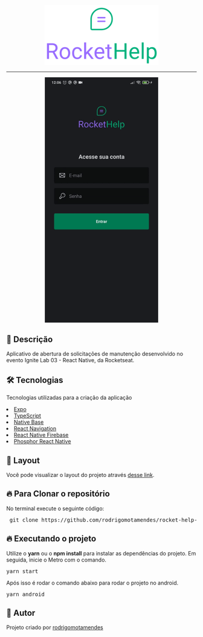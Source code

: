 <p align="center">
  <img src="https://raw.githubusercontent.com/rodrigomotamendes/rocket-help-ignite-lab-rn/2562ab4c4daafb9d3a0a68513c1488ebfa012507/src/assets/logo_primary.svg" width="300">
</p>

<hr size="2" width="100%" align="center" noshade>

  <p align="center">
   <img src="src/assets/rocket_help_ignite_lab_rn.gif" width="300">
  </p>

<h2>🚀 Descrição</h2>

  <p>Aplicativo de abertura de solicitações de manutenção desenvolvido no evento Ignite Lab 03 - React Native, da Rocketseat.</p>

<h2>🛠 Tecnologias</h2>

<p> Tecnologias utilizadas para a criação da aplicação</p>

<u>
 <li>
  <a href='https://expo.dev/' target="_blank" rel="nofollow">Expo</a>
 </li>
 <li>
  <a href='https://www.typescriptlang.org/' target="_blank" rel="nofollow">TypeScript</a>
 </li>
 <li>
  <a href='https://nativebase.io/' target="_blank" rel="nofollow">Native Base</a>
 </li>
 <li>
  <a href='https://reactnavigation.org/' target="_blank" rel="nofollow">React Navigation</a>
 </li>
 <li>
  <a href='https://rnfirebase.io/' target="_blank" rel="nofollow">React Native Firebase</a>
 </li>
 <li>
  <a href='https://www.npmjs.com/package/phosphor-react-native' target="_blank" rel="nofollow">Phosphor React Native</a>
 </li>
</u>

<h2>🔖 Layout</h2>

Você pode visualizar o layout do projeto através [desse link](https://www.figma.com/file/TkQ86BKXyiNcuwDrvHZoA9/Rocket-Help---Ignite-Lab-(Community)?node-id=37%3A6).

<h2>🔥 Para Clonar o repositório</h2>

<p>No terminal execute o seguinte código: </p>

<div class="highlight highlight-source-shell">
 <pre>
 git clone https://github.com/rodrigomotamendes/rocket-help-ignite-lab-rn
</pre>

</div>

<h2>🔥 Executando o projeto</h2>

<p>Utilize o <b>yarn</b> ou o <b>npm install</b> para instalar as dependências do projeto.
Em seguida, inicie o Metro com o comando. </p>

<div class="highlight highlight-source-shell">
<pre>
yarn start
</pre>
</div>

<p>Após isso é rodar o comando abaixo para rodar o projeto no android.</p>

<div class="highlight highlight-source-shell">
<pre>
yarn android
</pre>
</div>

<h2>💜 Autor</h2>

<p>Projeto criado por <a href='https://www.linkedin.com/in/rodrigo-mota-mendes/' rel="nofollow">rodrigomotamendes</a></p>
